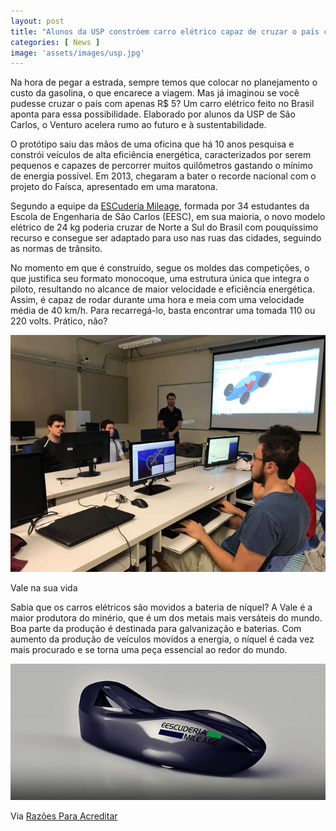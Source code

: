 ```yaml
---
layout: post
title: "Alunos da USP constróem carro elétrico capaz de cruzar o país com 5 reais"
categories: [ News ]
image: 'assets/images/usp.jpg'
---
```


Na hora de pegar a estrada, sempre temos que colocar no planejamento o custo da gasolina, o que encarece a viagem. Mas já imaginou se você pudesse cruzar o país com apenas R$ 5? Um carro elétrico feito no Brasil aponta para essa possibilidade. Elaborado por alunos da USP de São Carlos, o Venturo acelera rumo ao futuro e à sustentabilidade.

O protótipo saiu das mãos de uma oficina que há 10 anos pesquisa e constrói veículos de alta eficiência energética, caracterizados por serem pequenos e capazes de percorrer muitos quilômetros gastando o mínimo de energia possível. Em 2013, chegaram a bater o recorde nacional com o projeto do Faísca, apresentado em uma maratona.

Segundo a equipe da [ESCuderia Mileage](http://www3.eesc.usp.br/mileage/), formada por 34 estudantes da Escola de Engenharia de São Carlos (EESC), em sua maioria, o novo modelo elétrico de 24 kg poderia cruzar de Norte a Sul do Brasil com pouquíssimo recurso e consegue ser adaptado para uso nas ruas das cidades, seguindo as normas de trânsito.

<script async src="https://pagead2.googlesyndication.com/pagead/js/adsbygoogle.js"></script>
<!-- Informat -->
<ins class="adsbygoogle"
     style="display:block"
     data-ad-client="ca-pub-2838251107855362"
     data-ad-slot="2327980059"
     data-ad-format="auto"
     data-full-width-responsive="true"></ins>
<script>
(adsbygoogle = window.adsbygoogle || []).push({});
</script>

No momento em que é construído, segue os moldes das competições, o que justifica seu formato monocoque, uma estrutura única que integra o piloto, resultando no alcance de maior velocidade e eficiência energética. Assim, é capaz de rodar durante uma hora e meia com uma velocidade média de 40 km/h. Para recarregá-lo, basta encontrar uma tomada 110 ou 220 volts. Prático, não?

![Escuderia](/assets/images/usp2.jpg)

Vale na sua vida

Sabia que os carros elétricos são movidos a bateria de níquel? A Vale é a maior produtora do minério, que é um dos metais mais versáteis do mundo. Boa parte da produção é destinada para galvanização e baterias. Com aumento da produção de veículos movidos a energia, o níquel é cada vez mais procurado e se torna uma peça essencial ao redor do mundo.

![Escuderia](/assets/images/usp3.jpg)

Via [Razões Para Acreditar](https://razoesparaacreditar.com/design/alunos-usp-carro-eletrico/)


<div id="46254-28"><script src="//ads.themoneytizer.com/s/gen.js?type=28"></script><script src="//ads.themoneytizer.com/s/requestform.js?siteId=46254&formatId=28"></script></div>
